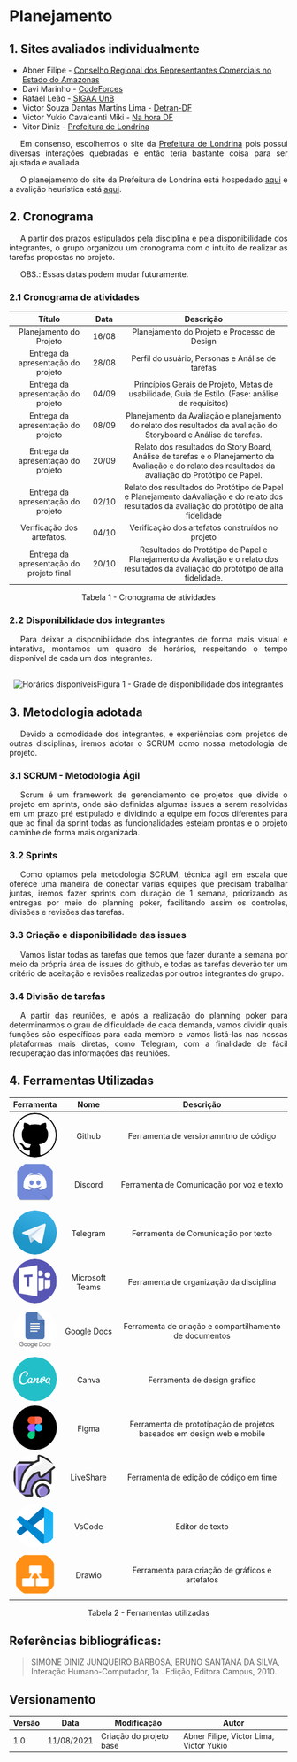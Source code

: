 # Planejamento

## 1. Sites avaliados individualmente

- Abner Filipe - <a href="https://www.core-am.org.br/" target="_blank">Conselho Regional dos Representantes Comerciais no Estado do Amazonas</a>
- Davi Marinho - <a href="https://codeforces.com/" target="_blank">CodeForces</a>
- Rafael Leão - <a href="https://sig.unb.br/sigaa/verTelaLogin.do" target="_blank">SIGAA UnB</a>
- Victor Souza Dantas Martins Lima - <a href="http://www.detran.df.gov.br/" target="_blank">Detran-DF</a>
- Victor Yukio Cavalcanti Miki - <a href="http://www.nahora.df.gov.br/" target="_blank">Na hora DF</a>
- Vitor Diniz - <a href="https://portal.londrina.pr.gov.br/">Prefeitura de Londrina</a>

<p style="text-indent: 20px; text-align: justify">
Em consenso, escolhemos o site da <a href="https://portal.londrina.pr.gov.br/">Prefeitura de Londrina</a> pois possui diversas interações quebradas e então teria bastante coisa para ser ajustada e avaliada.
</p>

<p style="text-indent: 20px; text-align: justify">
O planejamento do site da Prefeitura de Londrina está hospedado <a href="https://unbbr-my.sharepoint.com/:b:/g/personal/180102656_aluno_unb_br/EX75t_s9mNpNqDmMVwW0GVQBwhi85s7oR4KbHU-CuHLaRQ?e=u3fBUj" target="_blank">aqui</a> e a avalição heurística está <a href="https://unbbr-my.sharepoint.com/:b:/g/personal/180102656_aluno_unb_br/ESQXBSFnw11DgXHcbxBIzXIBUiBmyUN_TcjCwj0S0EOihg?e=ZU2ZgB" target="_blank">aqui</a>.
</p>

## 2. Cronograma

<p style="text-indent: 20px; text-align: justify">
A partir dos prazos estipulados pela disciplina e pela disponibilidade dos integrantes, o grupo organizou um cronograma com o intuito de realizar as tarefas propostas no projeto.
</p>

<p style="text-indent: 20px; text-align: justify">
OBS.: Essas datas podem mudar futuramente.
</p>

### 2.1 Cronograma de atividades

|                  Título                  | Data  |                                                                       Descrição                                                                       |
| :--------------------------------------: | :---: | :---------------------------------------------------------------------------------------------------------------------------------------------------: |
|         Planejamento do Projeto          | 16/08 |                                                     Planejamento do Projeto e Processo de Design                                                      |
|    Entrega da apresentação do projeto    | 28/08 |                                                   Perfil do usuário, Personas e Análise de tarefas                                                    |
|    Entrega da apresentação do projeto    | 04/09 |                           Princípios Gerais de Projeto, Metas de usabilidade, Guia de Estilo. (Fase: análise de requisitos)                           |
|    Entrega da apresentação do projeto    | 08/09 |                  Planejamento da Avaliação e planejamento do relato dos resultados da avaliação do Storyboard e Análise de tarefas.                   |
|    Entrega da apresentação do projeto    | 20/09 | Relato dos resultados do Story Board, Análise de tarefas e o Planejamento da Avaliação e do relato dos resultados da avaliação do Protótipo de Papel. |
|    Entrega da apresentação do projeto    | 02/10 |    Relato dos resultados do Protótipo de Papel e Planejamento daAvaliação e do relato dos resultados da avaliação do protótipo de alta fidelidade     |
|        Verificação dos artefatos.        | 04/10 |                                                   Verificação dos artefatos construídos no projeto                                                    |
| Entrega da apresentação do projeto final | 20/10 |         Resultados do Protótipo de Papel e Planejamento da Avaliação e o relato dos resultados da avaliação do protótipo de alta fidelidade.          |

<center>
<figcaption>Tabela 1 - Cronograma de atividades</figcaption>
</center>

### 2.2 Disponibilidade dos integrantes

<p style="text-indent: 20px; text-align: justify">
Para deixar a disponibilidade dos integrantes de forma mais visual e interativa, montamos um quadro de horários, respeitando o tempo disponível de cada um dos integrantes.
</p>

<div style="display: flex; flex-flow: row wrap; justify-content: center; margin: 30px auto"> 
  <img src="../assets/horarios/horarios.png" alt="Horários disponíveis">
  <figcaption>Figura 1 - Grade de disponibilidade dos integrantes</figcaption>
</div>

## 3. Metodologia adotada

<p style="text-indent: 20px; text-align: justify">
Devido a comodidade dos integrantes, e experiências com projetos de outras disciplinas, iremos adotar o SCRUM como nossa metodologia de projeto.
</p>

### 3.1 SCRUM - Metodologia Ágil

<p style="text-indent: 20px; text-align: justify">
Scrum é um framework de gerenciamento de projetos que divide o projeto em sprints, onde são definidas algumas issues a serem resolvidas em um prazo pré estipulado e dividindo a equipe em focos diferentes para que ao final da sprint todas as funcionalidades estejam prontas e o projeto caminhe de forma mais organizada.
</p>

### 3.2 Sprints

<p style="text-indent: 20px; text-align: justify">
Como optamos pela metodologia SCRUM, técnica ágil em escala que oferece uma maneira de conectar várias equipes que precisam trabalhar juntas, iremos fazer sprints com duração de 1 semana, priorizando as entregas por meio do planning poker, facilitando assim os controles, divisões e revisões das tarefas.
</p>

### 3.3 Criação e disponibilidade das issues

<p style="text-indent: 20px; text-align: justify">
Vamos listar todas as tarefas que temos que fazer durante a semana por meio da própria área de issues do github, e todas as tarefas deverão ter um critério de aceitação e revisões realizadas por outros integrantes do grupo.
</p>

### 3.4 Divisão de tarefas

<p style="text-indent: 20px; text-align: justify">
A partir das reuniões, e após a realização do planning poker para determinarmos o grau de dificuldade de cada demanda, vamos dividir quais funções são específicas para cada membro e vamos listá-las nas nossas plataformas mais diretas, como Telegram, com a finalidade de fácil recuperação das informações das reuniões.
</p>

## 4. Ferramentas Utilizadas

|                                                           Ferramenta                                                            |      Nome       |                               Descrição                                |
| :-----------------------------------------------------------------------------------------------------------------------------: | :-------------: | :--------------------------------------------------------------------: |
|           <img width="80px" height="80px" style="border-radius:50%" src="../assets/img/github.png" alt="Github_icon">           |     Github      |                 Ferramenta de versionamntno de código                  |
|          <img width="80px" height="80px" style="border-radius:50%" src="../assets/img/discord.png" alt="discord_icon">          |     Discord     |               Ferramenta de Comunicação por voz e texto                |
|         <img width="80px" height="80px" style="border-radius:50%" src="../assets/img/telegram.png" alt="telegram_icon">         |    Telegram     |                  Ferramenta de Comunicação por texto                   |
|            <img width="80px" height="80px" style="border-radius:50%" src="../assets/img/teams.png" alt="teams_icon">            | Microsoft Teams |                Ferramenta de organização da disciplina                 |
|             <img width="80px" height="80px" style="border-radius:50%" src="../assets/img/docs.png" alt="docs_icon">             |   Google Docs   |         Ferramenta de criação e compartilhamento de documentos         |
|            <img width="80px" height="80px" style="border-radius:50%" src="../assets/img/canva.png" alt="canva_icon">            |      Canva      |                      Ferramenta de design gráfico                      |
|            <img width="80px" height="80px" style="border-radius:50%" src="../assets/img/figma.png" alt="Figma_icon">            |      Figma      | Ferramenta de prototipação de projetos baseados em design web e mobile |
|        <img width="80px" height="80px" style="border-radius:50%" src="../assets/img/liveShare.jpg" alt="liveShare_icon">        |    LiveShare    |                 Ferramenta de edição de código em time                 |
| <img width="80px" height="80px" style="border-radius:50%" src="../assets/img/visualStudioCode.png" alt="visualStudioCode_icon"> |     VsCode      |                            Editor de texto                             |
|           <img width="80px" height="80px" style="border-radius:50%" src="../assets/img/drawio.png" alt="drawio_icon">           |     Drawio      |            Ferramenta para criação de gráficos e artefatos             |

<center>
<figcaption>Tabela 2 - Ferramentas utilizadas</figcaption>
</center>

## Referências bibliográficas:

> SIMONE DINIZ JUNQUEIRO BARBOSA, BRUNO SANTANA DA SILVA, Interação Humano-Computador, 1a . Edição, Editora Campus, 2010.

## Versionamento

| Versão | Data       | Modificação             | Autor                                   |
| ------ | ---------- | ----------------------- | --------------------------------------- |
| 1.0    | 11/08/2021 | Criação do projeto base | Abner Filipe, Victor Lima, Victor Yukio |
